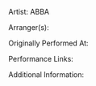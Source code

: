 Artist: ABBA

  

Arranger(s):

  

Originally Performed At:

  

Performance Links:

  

Additional Information: